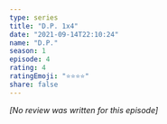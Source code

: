 ```yaml
---
type: series
title: "D.P. 1x4"
date: "2021-09-14T22:10:24"
name: "D.P."
season: 1
episode: 4
rating: 4
ratingEmoji: "⭐️⭐️⭐️⭐️"
share: false
---
```


_[No review was written for this episode]_
